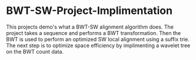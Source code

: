 # BWT-SW-Project-Implimentation

This projects demo's what a BWT-SW alignment algorithm does.  The project takes a sequence and performs a BWT transformation.
Then the BWT is used to perform an optimized SW local alignment using a suffix trie.
The next step is to optimize space efficiency by implimenting a wavelet tree on the BWT count data.  
